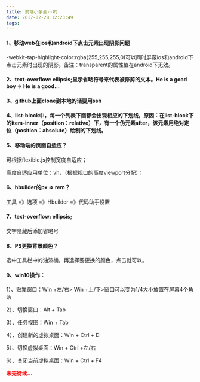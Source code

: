 ```yaml
---
title: 前端小杂会--坑
date: 2017-02-28 12:23:49
tags:
---
```

#### 1、移动web在ios和android下点击元素出现阴影问题

-webkit-tap-highlight-color:rgba(255,255,255,0)可以同时屏蔽ios和android下点击元素时出现的阴影。备注：transparent的属性值在android下无效。

#### 2、text-overflow: ellipsis;显示省略符号来代表被修剪的文本。He is a good boy => He is a good...

#### 3、github上面clone到本地的话要用ssh

#### 4、list-block中，每一个列表下面都会出现相应的下划线，原因：在list-block下的item-inner（position：relative）下，有一个伪元素after，该元素用绝对定位（position：absolute）绘制的下划线。

#### 5、移动端的页面自适应？
可根据flexible.js控制宽度自适应；

高度自适应用单位：vh，（根据视口的高度viewport分配）；

#### 6、hbuilder的px => rem？
工具 =》选项 =》Hbuilder =》代码助手设置

#### 7、text-overflow: ellipsis;
文字隐藏后添加省略号

#### 8、PS更换背景颜色？
   选中工具栏中的油漆桶，再选择要更换的颜色，点击就可以。

#### 9、win10操作：

1）、贴靠窗口：Win +左/右> Win +上/下>窗口可以变为1/4大小放置在屏幕4个角落

2）、切换窗口：Alt + Tab

3）、任务视图：Win + Tab

4）、创建新的虚拟桌面：Win + Ctrl + D

5）、切换虚拟桌面：Win + Ctrl +左/右

6）、关闭当前虚拟桌面：Win + Ctrl + F4

<strong style="color:red">未完待续...</strong>